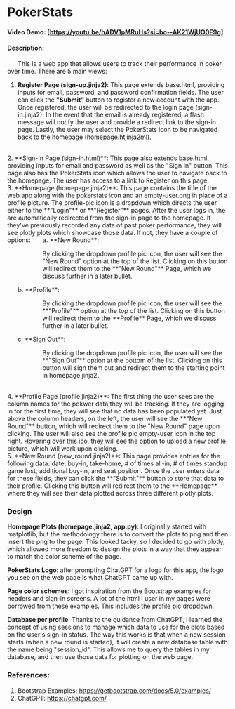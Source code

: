 # PokerStats
#### Video Demo:  [<https://youtu.be/hADV1pMRuHs?si=bo--AK21WjUO0F9g>]
#### Description:
&nbsp;&nbsp;&nbsp;&nbsp;&nbsp;&nbsp;This is a web app that allows users to track their performance in poker over time. There are 5 main views: 
1. **Register Page (sign-up.jinja2)**: This page extends base.html, providing inputs for email, password, and password confirmation fields. The user can click the **"Submit"** button to register a new account with the app. Once registered, the user will be redirected to the login page (sign-in.jinja2). In the event that the email is already registered, a flash message will notify the user and provide a redirect link to the sign-in page. Lastly, the user may select the PokerStats icon to be navigated back to the homepage (homepage.htjinja2ml).
<br>
2. **Sign-In Page (sign-in.html)**: This page also extends base.html, providing inputs for email and password as well as the "Sign In" button. This page also has the PokerStats icon which allows the user to navigate back to the homepage. The user has access to a link to Register on this page.
<br>
3. **Homepage (homepage.jinja2)**: This page contains the title of the web app along with the pokerstats icon and an empty-user.png in place of a profile picture. The profile-pic icon is a dropdown which directs the user either to the **"Login"** or **"Register"** pages. After the user logs in, the are automatically redirected from the sign-in page to the homepage. If they've previously recorded any data of past poker performance, they will see plotly plots which showcase those data. If not, they have a couple of options:
&nbsp;&nbsp;&nbsp;&nbsp;&nbsp;&nbsp;a. **New Round**:<p style="margin-left: 80px; max-width: 700px;">By clicking the dropdown profile pic icon, the user will see the "New Round" option at the top of the list. Clicking on this button will redirect them to the **"New Round"** Page, which we discuss further in a later bullet.</p>
&nbsp;&nbsp;&nbsp;&nbsp;&nbsp;&nbsp;b. **Profile**:<p style="margin-left: 80px; max-width: 700px;">By clicking the dropdown profile pic icon, the user will see the **"Profile"** option at the top of the list. Clicking on this button will redirect them to the **Profile** Page, which we discuss further in a later bullet.</p>
&nbsp;&nbsp;&nbsp;&nbsp;&nbsp;&nbsp;c. **Sign Out**:<p style="margin-left: 80px; max-width: 700px;">By clicking the dropdown profile pic icon, the user will see the **"Sign Out"** option at the bottom of the list. Clicking on this button will sign them out and redirect them to the starting point in homepage.jinja2.</p>
<br>
4. **Profile Page (profile.jinja2)**: The first thing the user sees are the column names for the pokwer data they will be tracking. If they are logging in for the first time, they will see that no data has been populated yet. Just above the column headers, on the left, the user will see the **"New Round"** button, which will redirect them to the "New Round" page upon clicking. The user will also see the profile pic empty-user icon in the top right. Hovering over this ico, they will see the option to upload a new profile picture, which will work upon clicking.
<br>
5. **New Round (new_round.jinja2)**: This page provides entries for the following data: date, buy-in, take-home, # of times all-in, # of times standup game lost, additional buy-in, and seat position. Once the user enters data for these fields, they can click the **"Submit"** button to store that data to their profile. Clicking this button will redirect them to the **Homepage** where they will see their data plotted across three different plotly plots.

### Design
**Homepage Plots (homepage.jinja2, app.py)**: I originally started with matplotlib, but the methodology there is to convert the plots to png and then insert the png to the page. This looked tacky, so I decided to go with plotly, which allowed more freedom to design the plots in a way that they appear to match the color scheme of the page.

**PokerStats Logo**: after prompting ChatGPT for a logo for this app, the logo you see on the web page is what ChatGPT came up with.

**Page color schemes**: I got inspiration from the Bootstrap examples for headers and sign-in screens. A lot of the html I user in my pages were borrowed from these examples. This includes the profile pic dropdown.

**Database per profile**: Thanks to the guidance from ChatGPT, I learned the concept of using sessions to manage which data to use for the plots based on the user's sign-in status. The way this works is that when a new session starts (when a new round is started), it will create a new database table with the name being "session_id". This allows me to query the tables in my database, and then use those data for plotting on the web page.


### References:
1. Bootstrap Examples: <https://getbootstrap.com/docs/5.0/examples/>
2. ChatGPT: <https://chatgpt.com/>
